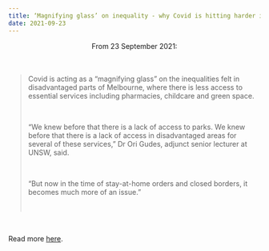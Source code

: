 ```yaml
---
title: ‘Magnifying glass’ on inequality - why Covid is hitting harder in Melbourne’s disadvantaged areas
date: 2021-09-23
---
```


<center>From 23 September 2021:</center><br><br>

<blockquote><p>Covid is acting as a “magnifying glass” on the inequalities felt in disadvantaged parts of Melbourne, where there is less access to essential services including pharmacies, childcare and green space.</p><br>

<p>“We knew before that there is a lack of access to parks. We knew before that there is a lack of access in disadvantaged areas for several of these services,” Dr Ori Gudes, adjunct senior lecturer at UNSW, said.</p><br>

<p>“But now in the time of stay-at-home orders and closed borders, it becomes much more of an issue.”</p><br>

</blockquote><br>

<p>Read more <a href="https://www.theguardian.com/news/datablog/2021/sep/24/magnifying-glass-on-inequality-why-covid-is-hitting-harder-in-melbournes-disadvantaged-areas">here</a>.</p>